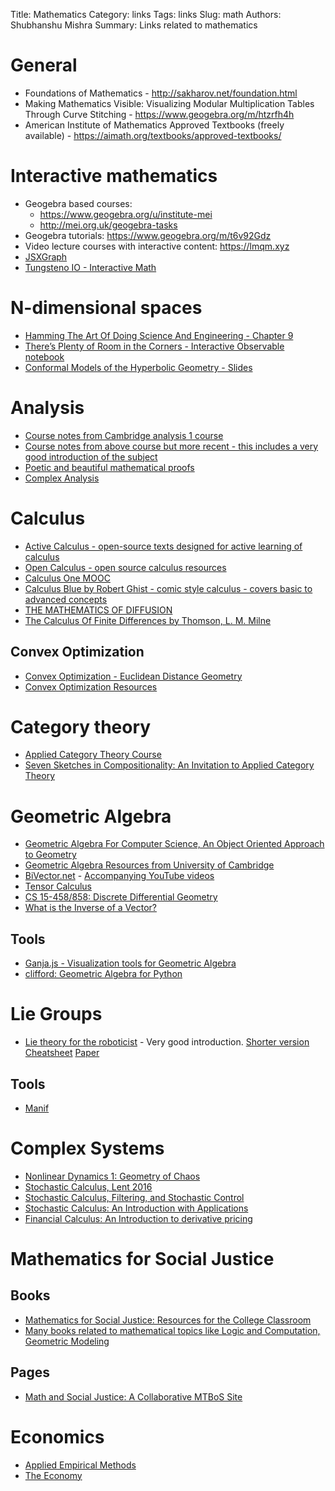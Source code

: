 Title: Mathematics
Category: links
Tags: links
Slug: math
Authors: Shubhanshu Mishra
Summary: Links related to mathematics


# General

* Foundations of Mathematics - http://sakharov.net/foundation.html
* Making Mathematics Visible: Visualizing Modular Multiplication Tables Through Curve Stitching - https://www.geogebra.org/m/htzrfh4h
* American Institute of Mathematics Approved Textbooks (freely available) - https://aimath.org/textbooks/approved-textbooks/


# Interactive mathematics

* Geogebra based courses: 
  - https://www.geogebra.org/u/institute-mei
  - http://mei.org.uk/geogebra-tasks
* Geogebra tutorials: https://www.geogebra.org/m/t6v92Gdz
* Video lecture courses with interactive content: https://lmqm.xyz
* [JSXGraph](https://jsxgraph.uni-bayreuth.de/wp/about/index.html) 
* [Tungsteno IO - Interactive Math](https://www.tungsteno.io/)

# N-dimensional spaces

* [Hamming The Art Of Doing Science And Engineering - Chapter 9](http://worrydream.com/refs/Hamming-TheArtOfDoingScienceAndEngineering.pdf)
* [There’s Plenty of Room in the Corners - Interactive Observable notebook](https://observablehq.com/@tophtucker/theres-plenty-of-room-in-the-corners)
* [Conformal Models of the Hyperbolic Geometry - Slides](http://bulatov.org/math/1001/)

# Analysis
* [Course notes from Cambridge analysis 1 course](https://theoremoftheweek.wordpress.com/category/cambridge-maths-tripos/ia-analysis-i/page/3/)
* [Course notes from above course but more recent - this includes a very good introduction of the subject](https://gowers.wordpress.com/2014/01/11/introduction-to-cambridge-ia-analysis-i-2014/)
* [Poetic and beautiful mathematical proofs](https://www.patrickstevens.co.uk/)
* [Complex Analysis](https://complex-analysis.com/content/table_of_contents.html)

# Calculus

* [Active Calculus - open-source texts designed for active learning of calculus](https://activecalculus.org/)
* [Open Calculus - open source calculus resources](https://opencalculus.wordpress.com/)
* [Calculus One MOOC](https://mooculus.osu.edu/lectures)
* [Calculus Blue by Robert Ghist - comic style calculus - covers basic to advanced concepts](https://www.math.upenn.edu/~ghrist/)
* [THE MATHEMATICS OF DIFFUSION](http://www-eng.lbl.gov/~shuman/NEXT/MATERIALS&COMPONENTS/Xe_damage/Crank-The-Mathematics-of-Diffusion.pdf)
* [The Calculus Of Finite Differences by Thomson, L. M. Milne](https://archive.org/details/calculusoffinite032017mbp/page/n7/mode/2up?view=theater)

## Convex Optimization

* [Convex Optimization - Euclidean Distance Geometry](https://meboo.convexoptimization.com/Meboo.html)
* [Convex Optimization Resources](https://convexoptimization.com/)

# Category theory

* [Applied Category Theory Course](https://www.azimuthproject.org/azimuth/show/Applied+Category+Theory+Course)
* [Seven Sketches in Compositionality: An Invitation to Applied Category Theory](http://math.mit.edu/~dspivak/teaching/sp18/7Sketches.pdf)


# Geometric Algebra

* [Geometric Algebra For Computer Science, An Object Oriented Approach to Geometry](https://geometricalgebra.org/)
* [Geometric Algebra Resources from University of Cambridge](http://geometry.mrao.cam.ac.uk/)
* [BiVector.net](https://bivector.net/) - [Accompanying YouTube videos](https://www.youtube.com/watch?v=Fc5rlZ3Malw&list=PLrizc6KfD8q8KDw31lUARRIeugbIW3MHL)
* [Tensor Calculus](https://grinfeld.org/)
* [CS 15-458/858: Discrete Differential Geometry](https://brickisland.net/DDGSpring2021/assignments/)
* [What is the Inverse of a Vector?](https://mattferraro.dev/posts/geometric-algebra)

## Tools

* [Ganja.js - Visualization tools for Geometric Algebra](https://github.com/enkimute/ganja.js)
* [clifford: Geometric Algebra for Python](https://github.com/pygae/clifford)

# Lie Groups

* [Lie theory for the roboticist](https://www.youtube.com/watch?v=nHOcoIyJj2o) - Very good introduction. [Shorter version](https://www.youtube.com/watch?v=QR1p0Rabuww) [Cheatsheet](https://github.com/artivis/manif/blob/devel/paper/Lie_theory_cheat_sheet.pdf) [Paper](https://arxiv.org/abs/1812.01537)

## Tools

* [Manif](https://github.com/artivis/manif)

# Complex Systems

* [Nonlinear Dynamics 1: Geometry of Chaos](https://chaosbook.org/course1/index.html)
* [Stochastic Calculus, Lent 2016](https://www.statslab.cam.ac.uk/~jpm205/teaching/lent2016/index.html)
* [Stochastic Calculus, Filtering, and Stochastic Control](https://web.math.princeton.edu/~rvan/acm217/ACM217.pdf)
* [Stochastic Calculus: An Introduction with Applications](http://www.math.uchicago.edu/~lawler/finbook.pdf)
* [Financial Calculus: An Introduction to derivative pricing](https://cms.dm.uba.ar/academico/materias/2docuat2016/analisis_cuantitativo_en_finanzas/Baxter_Rennie_Financial_Calculus.pdf)


# Mathematics for Social Justice

## Books

* [Mathematics for Social Justice: Resources for the College Classroom](https://bookstore.ams.org/clrm-60?fbclid=IwAR36N1LcYgpHpNFU9iYmO5EPOSn8zKHvrFP1_FDcWd9HXlkCHK5CbWRrMKM)
* [Many books related to mathematical topics like Logic and Computation, Geometric Modeling](https://www.cis.upenn.edu/~jean/gbooks/home.html)

## Pages

* [Math and Social Justice: A Collaborative MTBoS Site](https://sites.google.com/site/mathandsocialjustice/curriculum-resources)


# Economics

* [Applied Empirical Methods](https://github.com/paulgp/applied-methods-phd#lectures-full-syllabus)
* [The Economy](https://www.core-econ.org/the-economy/book/text/0-3-contents.html)
